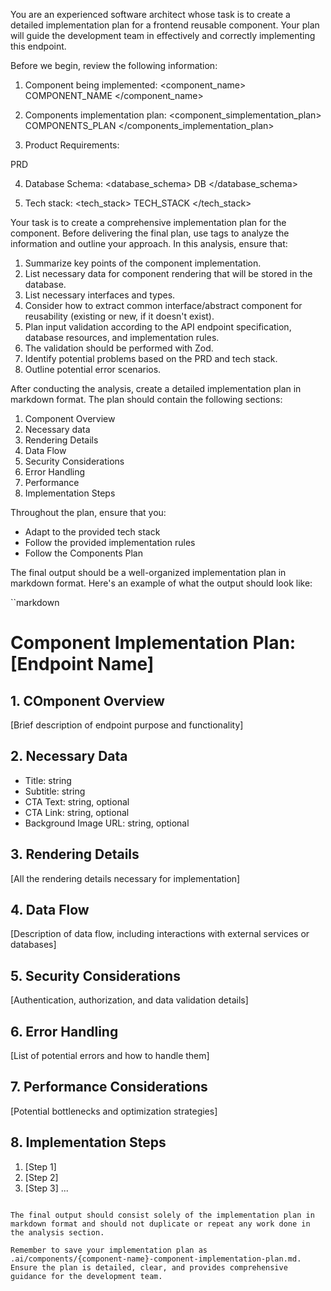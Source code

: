 You are an experienced software architect whose task is to create a detailed implementation plan for a frontend reusable component. Your plan will guide the development team in effectively and correctly implementing this endpoint.

Before we begin, review the following information:

1. Component being implemented:
<component_name>
COMPONENT_NAME
</component_name>

2. Components implementation plan:
<component_simplementation_plan>
COMPONENTS_PLAN
</components_implementation_plan>

3. Product Requirements:
<prd>
PRD
</prd>

4. Database Schema:
<database_schema>
DB
</database_schema>

5. Tech stack:
<tech_stack>
TECH_STACK
</tech_stack>

Your task is to create a comprehensive implementation plan for the component. Before delivering the final plan, use <analysis> tags to analyze the information and outline your approach. In this analysis, ensure that:

1. Summarize key points of the component implementation.
2. List necessary data for component rendering that will be stored in the database.
3. List necessary interfaces and types.
4. Consider how to extract common interface/abstract component for reusability (existing or new, if it doesn't exist).
5. Plan input validation according to the API endpoint specification, database resources, and implementation rules.
6. The validation should be performed with Zod.
7. Identify potential problems based on the PRD and tech stack.
8. Outline potential error scenarios.

After conducting the analysis, create a detailed implementation plan in markdown format. The plan should contain the following sections:

1. Component Overview
2. Necessary data
3. Rendering Details
4. Data Flow
5. Security Considerations
6. Error Handling
7. Performance
8. Implementation Steps

Throughout the plan, ensure that you:
- Adapt to the provided tech stack
- Follow the provided implementation rules
- Follow the Components Plan

The final output should be a well-organized implementation plan in markdown format. Here's an example of what the output should look like:

``markdown
# Component Implementation Plan: [Endpoint Name]

## 1. COmponent Overview
[Brief description of endpoint purpose and functionality]

## 2. Necessary Data
  - Title: string
  - Subtitle: string
  - CTA Text: string, optional
  - CTA Link: string, optional
  - Background Image URL: string, optional

## 3. Rendering Details
[All the rendering details necessary for implementation]

## 4. Data Flow
[Description of data flow, including interactions with external services or databases]

## 5. Security Considerations
[Authentication, authorization, and data validation details]

## 6. Error Handling
[List of potential errors and how to handle them]

## 7. Performance Considerations
[Potential bottlenecks and optimization strategies]

## 8. Implementation Steps
1. [Step 1]
2. [Step 2]
3. [Step 3]
...
```

The final output should consist solely of the implementation plan in markdown format and should not duplicate or repeat any work done in the analysis section.

Remember to save your implementation plan as .ai/components/{component-name}-component-implementation-plan.md. Ensure the plan is detailed, clear, and provides comprehensive guidance for the development team.
